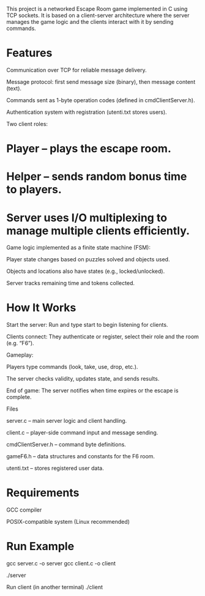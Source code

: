 This project is a networked Escape Room game implemented in C using TCP sockets.
It is based on a client-server architecture where the server manages the game logic and the clients interact with it by sending commands.

# Features

Communication over TCP for reliable message delivery.

Message protocol: first send message size (binary), then message content (text).

Commands sent as 1-byte operation codes (defined in cmdClientServer.h).

Authentication system with registration (utenti.txt stores users).

Two client roles:

# Player – plays the escape room.

# Helper – sends random bonus time to players.

# Server uses I/O multiplexing to manage multiple clients efficiently.

Game logic implemented as a finite state machine (FSM):

Player state changes based on puzzles solved and objects used.

Objects and locations also have states (e.g., locked/unlocked).

Server tracks remaining time and tokens collected.

# How It Works

Start the server:
Run and type start to begin listening for clients.

Clients connect:
They authenticate or register, select their role and the room (e.g. “F6”).

Gameplay:

Players type commands (look, take, use, drop, etc.).

The server checks validity, updates state, and sends results.

End of game:
The server notifies when time expires or the escape is complete.

Files

server.c – main server logic and client handling.

client.c – player-side command input and message sending.

cmdClientServer.h – command byte definitions.

gameF6.h – data structures and constants for the F6 room.

utenti.txt – stores registered user data.

# Requirements

GCC compiler

POSIX-compatible system (Linux recommended)

# Run Example

gcc server.c -o server
gcc client.c -o client

./server

Run client (in another terminal)
./client

